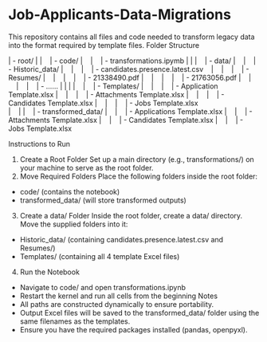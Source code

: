 # Job-Applicants-Data-Migrations
This repository contains all files and code needed to transform legacy data into the format required by template files.
Folder Structure

| - root/
|
|    | - code/
|    |    | - transformations.ipymb
|    | 
|    | - data/
|    |    | - Historic_data/
|    |    |    | - candidates.presence.latest.csv   
|    |    |    | - Resumes/
|    |    |    |    | - 21338490.pdf
|    |    |    |    | - 21763056.pdf
|    |    |    |    | - ……
|    |    |
|    |    | - Templates/
|    |    |    | - Application Template.xlsx
|    |    |    | - Attachments Template.xlsx
|    |    |    | - Candidates Template.xlsx
|    |    |    | - Jobs Template.xlsx  
|    |
|    | - transformed_data/
|    |    | - Applications Template.xlsx
|    |    | - Attachments Template.xlsx
|    |    | - Candidates Template.xlsx
|    |    | - Jobs Template.xlsx

Instructions to Run
1. Create a Root Folder
Set up a main directory (e.g., transformations/) on your machine to serve as the root folder.
2. Move Required Folders
Place the following folders inside the root folder:
* code/ (contains the notebook)
* transformed_data/ (will store transformed outputs)
3. Create a data/ Folder
Inside the root folder, create a data/ directory.
Move the supplied folders into it:
* Historic_data/ (containing candidates.presence.latest.csv and Resumes/)
* Templates/ (containing all 4 template Excel files)
4. Run the Notebook
* Navigate to code/ and open transformations.ipynb
* Restart the kernel and run all cells from the beginning
Notes
* All paths are constructed dynamically to ensure portability.
* Output Excel files will be saved to the transformed_data/ folder using the same filenames as the templates.
* Ensure you have the required packages installed (pandas, openpyxl).
